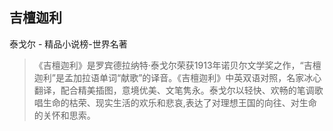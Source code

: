 ## 吉檀迦利

泰戈尔  -  精品小说榜-世界名著

> 《吉檀迦利》是罗宾德拉纳特·泰戈尔荣获1913年诺贝尔文学奖之作，“吉檀迦利”是孟加拉语单词“献歌”的译音。《吉檀迦利》中英双语对照，名家冰心翻译，配合精美插图，意境优美、文笔隽永。泰戈尔以轻快、欢畅的笔调歌唱生命的枯荣、现实生活的欢乐和悲哀,表达了对理想王国的向往、对生命的关怀和思索。
